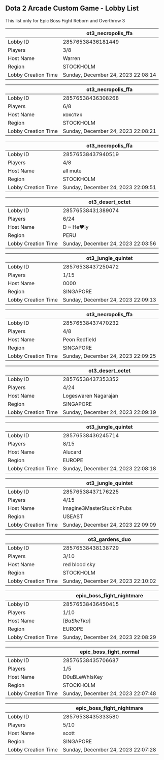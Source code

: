 ## Dota 2 Arcade Custom Game - Lobby List

This list only for Epic Boss Fight Reborn and Overthrow 3

|  | ot3_necropolis_ffa |
| ------ | ------ |
| Lobby ID | 28576538436181449 |
| Players | 3/8 |
| Host Name | Warren |
| Region | STOCKHOLM |
| Lobby Creation Time | Sunday, December 24, 2023 22:08:14 |


|  | ot3_necropolis_ffa |
| ------ | ------ |
| Lobby ID | 28576538436308268 |
| Players | 6/8 |
| Host Name | кокстик |
| Region | STOCKHOLM |
| Lobby Creation Time | Sunday, December 24, 2023 22:08:21 |


|  | ot3_necropolis_ffa |
| ------ | ------ |
| Lobby ID | 28576538437940519 |
| Players | 4/8 |
| Host Name | all mute |
| Region | STOCKHOLM |
| Lobby Creation Time | Sunday, December 24, 2023 22:09:51 |


|  | ot3_desert_octet |
| ------ | ------ |
| Lobby ID | 28576538431389074 |
| Players | 6/24 |
| Host Name | D ~ He♥ly |
| Region | PERU |
| Lobby Creation Time | Sunday, December 24, 2023 22:03:56 |


|  | ot3_jungle_quintet |
| ------ | ------ |
| Lobby ID | 28576538437250472 |
| Players | 1/15 |
| Host Name | 0000 |
| Region | SINGAPORE |
| Lobby Creation Time | Sunday, December 24, 2023 22:09:13 |


|  | ot3_necropolis_ffa |
| ------ | ------ |
| Lobby ID | 28576538437470232 |
| Players | 4/8 |
| Host Name | Peon Redfield |
| Region | SINGAPORE |
| Lobby Creation Time | Sunday, December 24, 2023 22:09:25 |


|  | ot3_desert_octet |
| ------ | ------ |
| Lobby ID | 28576538437353352 |
| Players | 4/24 |
| Host Name | Logeswaren Nagarajan |
| Region | SINGAPORE |
| Lobby Creation Time | Sunday, December 24, 2023 22:09:19 |


|  | ot3_jungle_quintet |
| ------ | ------ |
| Lobby ID | 28576538436245714 |
| Players | 8/15 |
| Host Name | Alucard |
| Region | EUROPE |
| Lobby Creation Time | Sunday, December 24, 2023 22:08:18 |


|  | ot3_jungle_quintet |
| ------ | ------ |
| Lobby ID | 28576538437176225 |
| Players | 4/15 |
| Host Name | Imagine3MasterStuckInPubs |
| Region | USEAST |
| Lobby Creation Time | Sunday, December 24, 2023 22:09:09 |


|  | ot3_gardens_duo |
| ------ | ------ |
| Lobby ID | 28576538438138729 |
| Players | 3/10 |
| Host Name | red blood sky |
| Region | STOCKHOLM |
| Lobby Creation Time | Sunday, December 24, 2023 22:10:02 |


|  | epic_boss_fight_nightmare |
| ------ | ------ |
| Lobby ID | 28576538436450415 |
| Players | 1/10 |
| Host Name | [*BaSkeTka*] |
| Region | EUROPE |
| Lobby Creation Time | Sunday, December 24, 2023 22:08:29 |


|  | epic_boss_fight_normal |
| ------ | ------ |
| Lobby ID | 28576538435706687 |
| Players | 1/5 |
| Host Name | D0uBLeWhIsKey |
| Region | STOCKHOLM |
| Lobby Creation Time | Sunday, December 24, 2023 22:07:48 |


|  | epic_boss_fight_nightmare |
| ------ | ------ |
| Lobby ID | 28576538435333580 |
| Players | 5/10 |
| Host Name | scott |
| Region | SINGAPORE |
| Lobby Creation Time | Sunday, December 24, 2023 22:07:28 |


